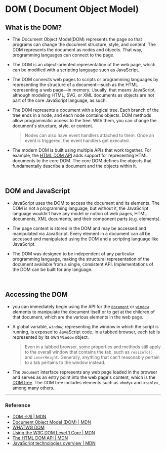 # DOM ( Document Object Model)

## What is the DOM?

- The Document Object Model(DOM) represents the page so that programs can change the document structure, style, and content. The DOM represents the document as nodes and objects. That way, programming languages can connect to the page.

- The DOM is an object-oriented representation of the web page, which can be modified with a scripting language such as JavaScript.

- The DOM connects web pages to scripts or programming languages by representing the structure of a document—such as the HTML representing a web page—in memory. Usually, that means JavaScript, although modeling HTML, SVG, or XML documents as objects are not part of the core JavaScript language, as such.

- The DOM represents a document with a logical tree. Each branch of the tree ends in a node, and each node contains objects. DOM methods allow programmatic access to the tree. With them, you can change the document's structure, style, or content.

  > Nodes can also have event handlers attached to them. Once an event is triggered, the event handlers get executed.

- The modern DOM is built using multiple APIs that work together. For example, the [HTML DOM API](https://developer.mozilla.org/en-US/docs/Web/API/HTML_DOM_API) adds support for representing HTML documents to the core DOM. The core DOM defines the objects that fundamentally describe a document and the objects within it.

<br>

## DOM and JavaScript

- JavaScript uses the DOM to access the document and its elements. The DOM is not a programming language, but without it, the JavaScript language wouldn't have any model or notion of web pages, HTML documents, XML documents, and their component parts (e.g. elements).

- The page content is stored in the DOM and may be accessed and manipulated via JavaScript. Every element in a document can all be accessed and manipulated using the DOM and a scripting language like JavaScript.

- The DOM was designed to be independent of any particular programming language, making the structural representation of the document available from a single, consistent API. Implementations of the DOM can be built for any language.

<br>

## Accessing the DOM

- you can immediately begin using the API for the [`document`](https://developer.mozilla.org/en-US/docs/Web/API/Document) or [`window`](https://developer.mozilla.org/en-US/docs/Web/API/Window) elements to manipulate the document itself or to get at the children of that document, which are the various elements in the web page.

- A global variable, `window`, representing the window in which the script is running, is exposed to JavaScript code. In a tabbed browser, each tab is represented by its own `Window` object.

  > Even in a tabbed browser, some properties and methods still apply to the overall window that contains the tab, such as `resizeTo()` and `innerHeight`. Generally, anything that can't reasonably pertain to a tab pertains to the window instead.

- The `Document` interface represents any web page loaded in the browser and serves as an entry point into the web page's content, which is the [DOM tree](https://developer.mozilla.org/en-US/docs/Web/API/Document_object_model/Using_the_W3C_DOM_Level_1_Core). The DOM tree includes elements such as `<body>` and `<table>`, among many others.

---

### Reference

- [DOM 소개 | MDN](https://developer.mozilla.org/ko/docs/Web/API/Document_Object_Model/%EC%86%8C%EA%B0%9C)
- [Document Object Model (DOM) | MDN](https://developer.mozilla.org/en-US/docs/Web/API/Document_Object_Model)
- [WHATWG DOM](https://dom.spec.whatwg.org/)
- [Using the W3C DOM Level 1 Core | MDN](https://developer.mozilla.org/en-US/docs/Web/API/Document_object_model/Using_the_W3C_DOM_Level_1_Core)
- [The HTML DOM API | MDN](https://developer.mozilla.org/en-US/docs/Web/API/HTML_DOM_API)
- [JavaScript technologies overview | MDN](https://developer.mozilla.org/en-US/docs/Web/JavaScript/JavaScript_technologies_overview)
